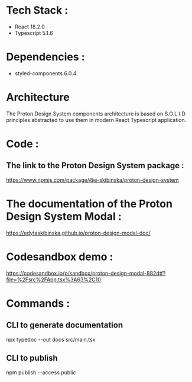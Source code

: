 # Tech Stack :

- React 18.2.0
- Typescript 5.1.6

# Dependencies :

- styled-components 6.0.4

# Architecture

The Proton Design System components architecture is based on S.O.L.I.D principles abstracted to use them in modern React Typescript application.

# Code :

## The link to the Proton Design System package :
https://www.npmjs.com/package/@e-skibinska/proton-design-system

# The documentation of the Proton Design System Modal :
https://edytaskibinska.github.io/proton-design-modal-doc/

# Codesandbox demo :
https://codesandbox.io/p/sandbox/proton-design-modal-882dtf?file=%2Fsrc%2FApp.tsx%3A63%2C10

# Commands :

## CLI to generate documentation

npx typedoc --out docs src/main.tsx

## CLI to publish 

npm publish --access public